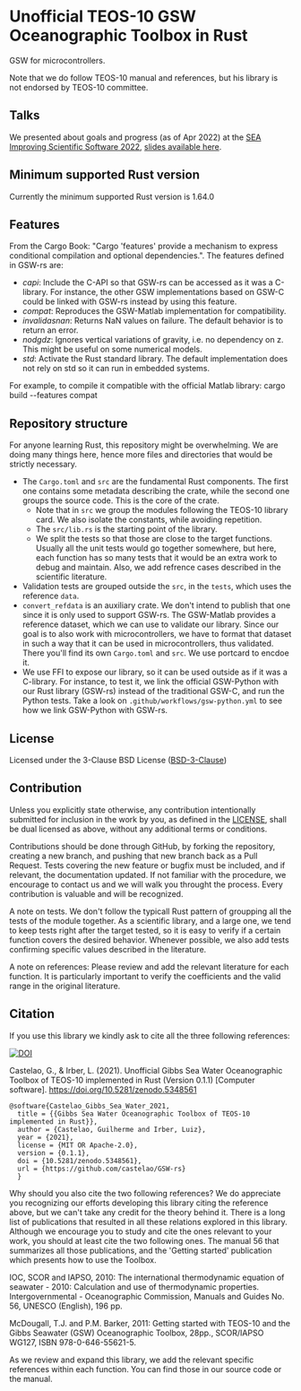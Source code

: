 # Unofficial TEOS-10 GSW Oceanographic Toolbox in Rust

GSW for microcontrollers.

Note that we do follow TEOS-10 manual and references, but his library is not
endorsed by TEOS-10 committee.

## Talks

We presented about goals and progress (as of Apr 2022) at the
[SEA Improving Scientific Software 2022](https://sea.ucar.edu/conference/2022),
[slides available here](https://github.com/castelao/GSW-rs/tree/main/doc/talks).

## Minimum supported Rust version

Currently the minimum supported Rust version is 1.64.0

## Features

From the Cargo Book: "Cargo 'features' provide a mechanism to express
conditional compilation and optional dependencies.". The features defined in
GSW-rs are:

- *capi*: Include the C-API so that GSW-rs can be accessed as it was a
        C-library. For instance, the other GSW implementations based on
        GSW-C could be linked with GSW-rs instead by using this feature.
- *compat*: Reproduces the GSW-Matlab implementation for compatibility.
- *invalidasnan*: Returns NaN values on failure. The default behavior is to
                return an error.
- *nodgdz*: Ignores vertical variations of gravity, i.e. no dependency on z.
          This might be useful on some numerical models.
- *std*: Activate the Rust standard library. The default implementation does not
       rely on std so it can run in embedded systems.

For example, to compile it compatible with the official Matlab library:
cargo build --features compat

## Repository structure

For anyone learning Rust, this repository might be overwhelming. We are doing
many things here, hence more files and directories that would be strictly
necessary.

- The `Cargo.toml` and `src` are the fundamental Rust components. The first
  one contains some metadata describing the crate, while the second one groups
  the source code. This is the core of the crate.
  - Note that in `src` we group the modules following the TEOS-10 library
    card. We also isolate the constants, while avoiding repetition.
  - The `src/lib.rs` is the starting point of the library.
  - We split the tests so that those are close to the target functions. Usually
    all the unit tests would go together somewhere, but here, each function has
    so many tests that it would be an extra work to debug and maintain. Also,
    we add refrence cases described in the scientific literature.
- Validation tests are grouped outside the `src`, in the `tests`, which uses
  the reference `data`.
- `convert_refdata` is an auxiliary crate. We don't intend to publish that
  one since it is only used to support GSW-rs. The GSW-Matlab provides a
  reference dataset, which we can use to validate our library. Since our goal
  is to also work with microcontrollers, we have to format that dataset in
  such a way that it can be used in microcontrollers, thus validated. There
  you'll find its own `Cargo.toml` and `src`. We use portcard to encdoe it.
- We use FFI to expose our library, so it can be used outside as if it was a
  C-library. For instance, to test it, we link the official GSW-Python with our
  Rust library (GSW-rs) instead of the traditional GSW-C, and run the Python
  tests. Take a look on `.github/workflows/gsw-python.yml` to see how we link
  GSW-Python with GSW-rs.

## License

Licensed under the 3-Clause BSD License ([BSD-3-Clause](LICENSE))

## Contribution

Unless you explicitly state otherwise, any contribution intentionally submitted
for inclusion in the work by you, as defined in the [LICENSE](LICENSE), shall be
dual licensed as above, without any additional terms or conditions.

Contributions should be done through GitHub, by forking the repository,
creating a new branch, and pushing that new branch back as a Pull Request.
Tests covering the new feature or bugfix must be included, and if relevant,
the documentation updated. If not familiar with the procedure, we encourage to
contact us and we will walk you throught the process. Every contribution is
valuable and will be recognized.

A note on tests. We don't follow the typicall Rust pattern of groupping all the
tests of the module together. As a scientific library, and a large one, we tend
to keep tests right after the target tested, so it is easy to verify if a
certain function covers the desired behavior. Whenever possible, we also add
tests confirming specific values described in the literature.

A note on references: Please review and add the relevant literature for each
function. It is particularly important to verify the coefficients and the
valid range in the original literature.

## Citation

If you use this library we kindly ask to cite all the three following references:

[![DOI](https://zenodo.org/badge/DOI/10.5281/zenodo.5348561.svg)](https://doi.org/10.5281/zenodo.5348561)

Castelao, G., & Irber, L. (2021). Unofficial Gibbs Sea Water Oceanographic
Toolbox of TEOS-10 implemented in Rust (Version 0.1.1) [Computer software].
https://doi.org/10.5281/zenodo.5348561

```text
@software{Castelao_Gibbs_Sea_Water_2021,
  title = {{Gibbs Sea Water Oceanographic Toolbox of TEOS-10 implemented in Rust}},
  author = {Castelao, Guilherme and Irber, Luiz},
  year = {2021},
  license = {MIT OR Apache-2.0},
  version = {0.1.1},
  doi = {10.5281/zenodo.5348561},
  url = {https://github.com/castelao/GSW-rs}
  }
```

Why should you also cite the two following references? We do appreciate
you recognizing our efforts developing this library citing the reference
above, but we can't take any credit for the theory behind it. There is a
long list of publications that resulted in all these relations explored in
this library. Although we encourage you to study and cite the ones relevant
to your work, you should at least cite the two following ones. The manual 56
that summarizes all those publications, and the 'Getting started' publication
which presents how to use the Toolbox.

IOC, SCOR and IAPSO, 2010: The international thermodynamic equation of
seawater - 2010: Calculation and use of thermodynamic properties.
Intergovernmental - Oceanographic Commission, Manuals and Guides No. 56,
UNESCO (English), 196 pp.

McDougall, T.J. and P.M. Barker, 2011: Getting started with TEOS-10 and the
Gibbs Seawater (GSW) Oceanographic Toolbox, 28pp., SCOR/IAPSO WG127,
ISBN 978-0-646-55621-5.

As we review and expand this library, we add the relevant specific references
within each function. You can find those in our source code or the manual.
